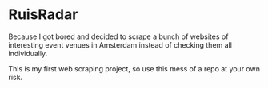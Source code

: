 # RuisRadar

Because I got bored and decided to scrape a bunch of websites of interesting event venues in Amsterdam instead of checking them all individually.

This is my first web scraping project, so use this mess of a repo at your own risk.
